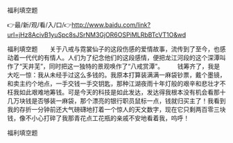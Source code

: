 福利填空题

👉最/新/观/看/入/口/👉http://www.baidu.com/link?url=jHz8AcivB1yuSpc8sJSrNM3GjOR6OSPiMLRbBTcVT1O&wd

福利填空题　　关于八戒与霓裳仙子的这段伤感的爱情故事，流传到了至今，也感动着一代代的有情人。人们为了纪念他们的这段感情，便把龙江河段的这个深潭叫作了“天井芜”，同时把这一独特的景观唤作了“八戒赏潭”。
　　钱筹齐了，我是大吃一惊：我从未经手过这么多钱的。我原本打算装满满一麻袋钞票，戴个墨镜，和卖主约个地点，一手交钱一手交钥匙，那种江湖夜雨十年灯般的艰辛和悲壮才不枉我如此艰难地筹钱。可是今天的科技是如此发达，发达得我根本没有机会看那十几万块钱是否够装一麻袋，那个漂亮的银行职员鼠标一点，钱就归买主了！我看到我的存折一分钟前还大气磅礴地打着一个惊人的天文数字，现在它只剩两百零三块钱，像不小心打碎了我那青花点工花瓶的亲戚不安地看着我，呜呼！


福利填空题
